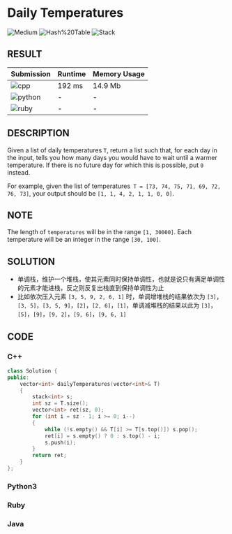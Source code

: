# Daily Temperatures

![Medium](https://img.shields.io/badge/-Medium-f0ad4e.svg) ![Hash%20Table](https://img.shields.io/badge/-Hash%20Table-007ec6.svg) ![Stack](https://img.shields.io/badge/-Stack-007ec6.svg)

## RESULT

| Submission                                                        | Runtime | Memory Usage |
| ----------------------------------------------------------------- | ------- | ------------ |
| ![cpp](https://img.shields.io/badge/leetcode739-cpp-f34b7d.svg)   | 192 ms  | 14.9 Mb      |
| ![python](https://img.shields.io/badge/leetcode739-py-3572A5.svg) | -       | -            |
| ![ruby](https://img.shields.io/badge/leetcode739-rb-701516.svg)   | -       | -            |

## DESCRIPTION

Given a list of daily temperatures `T`, return a list such that, for each day in the input, tells you how many days you would have to wait until a warmer temperature. If there is no future day for which this is possible, put `0` instead.

For example, given the list of temperatures` T = [73, 74, 75, 71, 69, 72, 76, 73]`, your output should be `[1, 1, 4, 2, 1, 1, 0, 0]`.

## NOTE

The length of `temperatures` will be in the range `[1, 30000]`. Each temperature will be an integer in the range `[30, 100]`.

## SOLUTION

* 单调栈，维护一个堆栈，使其元素同时保持单调性，也就是说只有满足单调性的元素才能进栈，反之则反复出栈直到保持单调性为止
* 比如依次压入元素 `[3, 5, 9, 2, 6, 1]` 时，单调增堆栈的结果依次为 `[3]`，`[3, 5]`，`[3, 5, 9]`，`[2]`，`[2, 6]`，`[1]`，单调减堆栈的结果以此为 `[3]`，`[5]`，`[9]`，`[9, 2]`，`[9, 6]`，`[9, 6, 1]`

## CODE

### C++

```cpp
class Solution {
public:
    vector<int> dailyTemperatures(vector<int>& T)
    {
        stack<int> s;
        int sz = T.size();
        vector<int> ret(sz, 0);
        for (int i = sz - 1; i >= 0; i--)
        {
            while (!s.empty() && T[i] >= T[s.top()]) s.pop();
            ret[i] = s.empty() ? 0 : s.top() - i;
            s.push(i);
        }
        return ret;
    }
};
```

### Python3

### Ruby

### Java
